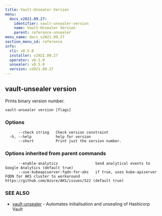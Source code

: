 ```yaml
---
title: Vault-Unsealer Version
menu:
  docs_v2021.09.27:
    identifier: vault-unsealer-version
    name: Vault-Unsealer Version
    parent: reference-unsealer
menu_name: docs_v2021.09.27
section_menu_id: reference
info:
  cli: v0.5.0
  installer: v2021.09.27
  operator: v0.5.0
  unsealer: v0.5.0
  version: v2021.09.27
---
```


## vault-unsealer version

Prints binary version number.

```
vault-unsealer version [flags]
```

### Options

```
      --check string   Check version constraint
  -h, --help           help for version
      --short          Print just the version number.
```

### Options inherited from parent commands

```
      --enable-analytics                 Send analytical events to Google Analytics (default true)
      --use-kubeapiserver-fqdn-for-aks   if true, uses kube-apiserver FQDN for AKS cluster to workaround https://github.com/Azure/AKS/issues/522 (default true)
```

### SEE ALSO

* [vault-unsealer](/docs/v2021.09.27/reference/unsealer/vault-unsealer)	 - Automates initialisation and unsealing of Hashicorp Vault

